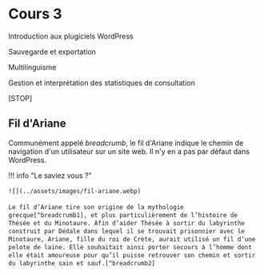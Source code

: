 # Cours 3

Introduction aux plugiciels WordPress

Sauvegarde et exportation

Multilinguisme

Gestion et interprétation des statistiques de consultation

[STOP]

## Fil d'Ariane

Communément appelé _breadcrumb_, le fil d'Ariane indique le chemin de navigation d'un utilisateur sur un site web. Il n'y en a pas par défaut dans WordPress.

!!! info "Le saviez vous ?"

    ![](../assets/images/fil-ariane.webp)

    Le fil d’Ariane tire son origine de la mythologie grecque[^breadcrumb1], et plus particulièrement de l’histoire de Thésée et du Minotaure. Afin d’aider Thésée à sortir du labyrinthe construit par Dédale dans lequel il se trouvait prisonnier avec le Minotaure, Ariane, fille du roi de Crète, aurait utilisé un fil d’une pelote de laine. Elle souhaitait ainsi porter secours à l’homme dont elle était amoureuse pour qu’il puisse retrouver son chemin et sortir du labyrinthe sain et sauf.[^breadcrumb2]

[^breadcrumb1]: <https://fr.wikipedia.org/wiki/Ariane_(mythologie)>
[^breadcrumb2]: <https://foxglove-partner.com/fil-ariane/>